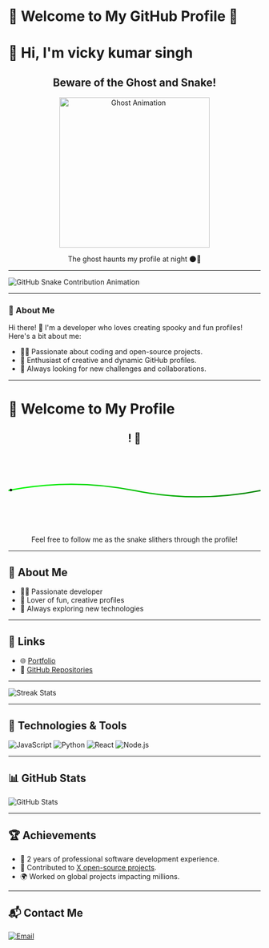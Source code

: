 
# 🎃 Welcome to My  GitHub Profile 👻
# 👋 Hi, I'm vicky kumar singh

<div align="center">
  <h2>Beware of the Ghost and Snake!</h2>
  <img src="https://media.giphy.com/media/3o7abKhOpu0NwenH3O/giphy.gif" alt="Ghost Animation" width="300"/>
  <p>The ghost haunts my profile at night 🌑👻</p>
</div>

---



![GitHub Snake Contribution Animation](https://raw.githubusercontent.com/iiiii0vicky0-0singh0iiiii/iiiii0vicky0-0singh0iiiii/output/snake.svg)


---

### 📖 About Me
Hi there! 👋 I'm a developer who loves creating spooky and fun profiles! Here's a bit about me:
- 🧑‍💻 Passionate about coding and open-source projects.
- 🎨 Enthusiast of creative and dynamic GitHub profiles.
- 🌟 Always looking for new challenges and collaborations.

---

# 🐍 Welcome to My Profile

<div align="center">
  <h2>! 🐍</h2>
  <div style="position: relative; width: 100%; height: 150px; overflow: hidden;">
    <svg viewBox="0 0 100 10" xmlns="http://www.w3.org/2000/svg" style="width: 100%; height: 150px;">
      <defs>
        <linearGradient id="snakeGradient" x1="0%" y1="0%" x2="100%" y2="0%">
          <stop offset="0%" stop-color="#00ff00" />
          <stop offset="100%" stop-color="#008000" />
        </linearGradient>
      </defs>
      <path
        id="snakePath"
        d="M0 5 Q 25 0, 50 5 T 100 5"
        stroke="url(#snakeGradient)"
        fill="none"
        stroke-width="0.5"
      />
      <circle r="0.5" fill="#000" style="animation: moveSnake 5s linear infinite;">
        <animateMotion repeatCount="indefinite" dur="5s">
          <mpath href="#snakePath" />
        </animateMotion>
      </circle>
    </svg>
  </div>
  <p>Feel free to follow me as the snake slithers through the profile!</p>
</div>

---

## 🎉 About Me
- 👨‍💻 Passionate developer
- 🐍 Lover of fun, creative profiles
- 🌟 Always exploring new technologies

---

## 🔗 Links
- 🌐 [Portfolio](#)
- 🐙 [GitHub Repositories](#)





---

![Streak Stats](https://github-readme-streak-stats.herokuapp.com/?user=iiiii0vicky0-0singh0iiiii&theme=radical)


---

## 🔧 **Technologies & Tools**
![JavaScript](https://img.shields.io/badge/-JavaScript-F7DF1E?style=flat-square&logo=javascript&logoColor=black)
![Python](https://img.shields.io/badge/-Python-3776AB?style=flat-square&logo=python&logoColor=white)
![React](https://img.shields.io/badge/-React-61DAFB?style=flat-square&logo=react&logoColor=black)
![Node.js](https://img.shields.io/badge/-Node.js-339933?style=flat-square&logo=node.js&logoColor=white)

---

## 📊 **GitHub Stats**
![GitHub Stats](https://github-readme-stats.vercel.app/api?username=iiiii0vicky0-0singh0iiiii&show_icons=true&theme=radical)

---

## 🏆 **Achievements**
- 🏅 2 years of professional software development experience.
- 🚀 Contributed to [X open-source projects](https://github.com/iiiii0vicky0-0singh0iiiii?tab=repositories).
- 🌍 Worked on global projects impacting millions.

---

## 📬 **Contact Me**

[![Email](https://img.shields.io/badge/-Email-D14836?style=flat-square&logo=gmail&logoColor=white)](mailto:indianarmysniper.com)
